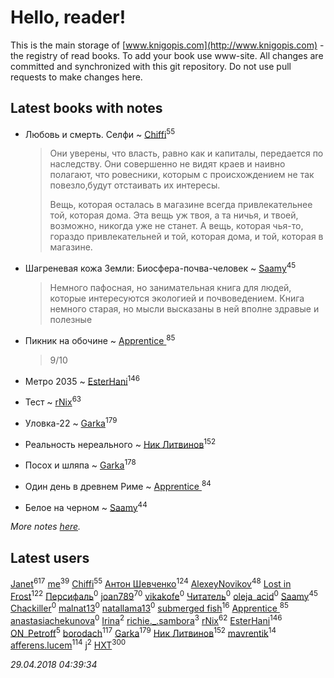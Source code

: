 # Hello, reader!
This is the main storage of [www.knigopis.com](http://www.knigopis.com) - the registry of read books.
To add your book use www-site. All changes are committed and synchronized with this git repository.
Do not use pull requests to make changes here.


## Latest books with notes
* Любовь и смерть. Селфи ~ [Chiffi](users/105/105831994080785626680-google)<sup>55</sup>
    > Они уверены, что власть, равно как и капиталы, передается по наследству.  Они совершенно не видят краев и наивно полагают, что ровесники, которым с происхождением не так повезло,будут отстаивать их интересы.
    > 
    > Вещь, которая  осталась в магазине всегда привлекательнее той, которая дома. Эта вещь уж твоя, а та ничья, и твоей, возможно, никогда уже не станет. А вещь, которая чья-то, гораздо привлекательней и той, которая дома, и той, которая в магазине.

* Шагреневая кожа Земли: Биосфера-почва-человек ~ [Saamy](users/115/115226508-vkontakte)<sup>45</sup>
    > Немного пафосная, но занимательная книга для людей, которые интересуются экологией и почвоведением. Книга немного старая, но мысли высказаны в ней вполне здравые и полезные

* Пикник на обочине ~ [Apprentice ](users/528/52821952-vkontakte)<sup>85</sup>
    > 9/10

* Метро 2035 ~ [EsterHani](users/305/30558181-vkontakte)<sup>146</sup>

* Тест ~ [rNix](users/115/115622071-twitter)<sup>63</sup>

* Уловка-22 ~ [Garka](users/115/115753719718250012620-google)<sup>179</sup>

* Реальность нереального ~ [Ник Литвинов](users/241/241974816-vkontakte)<sup>152</sup>

* Посох и шляпа ~ [Garka](users/115/115753719718250012620-google)<sup>178</sup>

* Один день в древнем Риме ~ [Apprentice ](users/528/52821952-vkontakte)<sup>84</sup>

* Белое на черном ~ [Saamy](users/115/115226508-vkontakte)<sup>44</sup>


_More notes [here](latest_books_with_notes.md)._


## Latest users
[Janet](users/108/108113656204404967440-google)<sup>617</sup> 
[me](users/381/381417697-yandex)<sup>39</sup> 
[Chiffi](users/105/105831994080785626680-google)<sup>55</sup> 
[Антон Шевченко](users/339/339786161-vkontakte)<sup>124</sup> 
[AlexeyNovikov](users/170/170278332-vkontakte)<sup>48</sup> 
[Lost in Frost](users/103/103293621948650602575-google)<sup>122</sup> 
[Персифаль](users/107/107737634378855600034-google)<sup>0</sup> 
[joan789](users/240/2401650-vkontakte)<sup>70</sup> 
[vikakofe](users/103/103768944046575496185-google)<sup>0</sup> 
[Читатель](users/237/237477700-vkontakte)<sup>0</sup> 
[oleja_acid](users/214/214195420-vkontakte)<sup>0</sup> 
[Saamy](users/115/115226508-vkontakte)<sup>45</sup> 
[Chackiller](users/115/115804413412486285663-google)<sup>0</sup> 
[malnat13](users/353/35389775-yandex)<sup>0</sup> 
[natallama13](users/197/197338727-yandex)<sup>0</sup> 
[submerged fish](users/471/471364154-yandex)<sup>16</sup> 
[Apprentice ](users/528/52821952-vkontakte)<sup>85</sup> 
[anastasiachekunova](users/353/35337055-vkontakte)<sup>0</sup> 
[Irina](users/356/356696223-vkontakte)<sup>2</sup> 
[richie._.sambora](users/203/2033580363583983-facebook)<sup>3</sup> 
[rNix](users/115/115622071-twitter)<sup>62</sup> 
[EsterHani](users/305/30558181-vkontakte)<sup>146</sup> 
[ON_Petroff](users/107/1079841742132777-facebook)<sup>5</sup> 
[borodach](users/157/15706320-vkontakte)<sup>117</sup> 
[Garka](users/115/115753719718250012620-google)<sup>179</sup> 
[Ник Литвинов](users/241/241974816-vkontakte)<sup>152</sup> 
[mavrentik](users/200/200666735-vkontakte)<sup>14</sup> 
[afferens.lucem](users/196/196071655-vkontakte)<sup>114</sup> 
[j](users/ktl/ktlntk-tumblr)<sup>2</sup> 
[HXT](users/100/100002563462782-facebook)<sup>300</sup> 


_29.04.2018 04:39:34_
